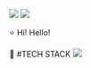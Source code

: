 <img src="https://img.shields.io/badge/blog-F7DF1E?style=for-the-badge&logo=Blog&logoColor=black">
<img src="https://img.shields.io/badge/Gmail-F7DF1E?style=for-the-badge&logo=Mail&logoColor=black">

:star: Hi! Hello!

:rocket: #TECH STACK
<img src="https://img.shields.io/badge/javascript-F7DF1E?style=for-the-badge&logo=javascript&logoColor=black">
